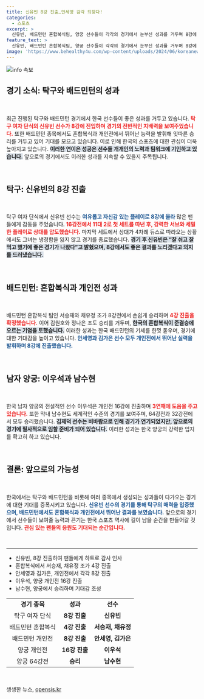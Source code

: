 ```yaml
---
title: 신유빈 8강 진출…안세영 감각 되찾다!
categories:
  - 스포츠
excerpt: >
  신유빈, 배드민턴 혼합복식팀, 양궁 선수들이 각각의 경기에서 눈부신 성과를 거두며 8강에 진출했습니다. 특히 신유빈은 팬들에게 하트를 보내며 자신감을 드러냈는데요! 이들의 다음 경기가 궁금하다면 클릭하세요!
feature_text: >
  신유빈, 배드민턴 혼합복식팀, 양궁 선수들이 각각의 경기에서 눈부신 성과를 거두며 8강에 진출했습니다. 특히 신유빈은 팬들에게 하트를 보내며 자신감을 드러냈는데요! 이들의 다음 경기가 궁금하다면 클릭하세요!
image: 'https://www.behealthy4u.com/wp-content/uploads/2024/06/koreanews.jpg'
---
```


<p><img src="https://www.behealthy4u.com/wp-content/uploads/2024/06/koreanews.jpg" alt="info 속보" /></p>

<h2 data-ke-size="size26">경기 소식: 탁구와 배드민턴의 성과</h2>

<p data-ke-size="size16">&nbsp;</p>

<p>최근 진행된 탁구와 배드민턴 경기에서 한국 선수들이 좋은 성과를 거두고 있습니다. <b><span style="color: #ee2323;">탁구 여자 단식의 신유빈 선수가 8강에 진입하며 경기의 전반적인 지배력을 보여주었습니다.</span></b> 또한 배드민턴 종목에서도 혼합복식과 개인전에서 뛰어난 능력을 발휘해 잇따른 승리를 거두고 있어 기대를 모으고 있습니다. 이로 인해 한국의 스포츠에 대한 관심이 더욱 높아지고 있습니다. <b><span style="background-color: #21538527;">이러한 연이은 성공은 선수들 개개인의 노력과 팀워크에 기인하고 있습니다.</span></b> 앞으로의 경기에서도 이러한 성과를 지속할 수 있을지 주목됩니다.</p>

<p data-ke-size="size16">&nbsp;</p>

<h2 data-ke-size="size26">탁구: 신유빈의 8강 진출</h2>

<p data-ke-size="size16">&nbsp;</p>

<p>탁구 여자 단식에서 신유빈 선수는 <b><span style="color: #1a5490;">여유롭고 자신감 있는 플레이로 8강에 올라</span></b> 많은 팬들에게 감동을 주었습니다. <b><span style="color: #ee2323;">16강전에서 11대 2로 첫 세트를 따낸 후, 강력한 서브와 세밀한 플레이로 상대를 압도했습니다.</span></b> 마지막 세트에서 상대가 4차례 듀스로 따라오는 상황에서도 그녀는 냉정함을 잃지 않고 경기를 종료했습니다. <b><span style="background-color: #21538527;">경기 후 신유빈은 “잘 쉬고 잘 먹고 했기에 좋은 경기가 나왔다”고 밝혔으며, 8강에서도 좋은 결과를 노리겠다고 의지를 드러냈습니다.</span></b></p>

<p data-ke-size="size16">&nbsp;</p>

<h2 data-ke-size="size26">배드민턴: 혼합복식과 개인전 성과</h2>

<p data-ke-size="size16">&nbsp;</p>

<p>배드민턴 혼합복식 팀인 서승재와 채유정 조가 8강전에서 손쉽게 승리하며 <b><span style="color: #ee2323;">4강 진출을 확정했습니다.</span></b> 이어 김원호와 정나은 조도 승리를 거두며, <b><span style="background-color: #21538527;">한국의 혼합복식이 준결승에 오르는 기염을 토했습니다.</span></b> 이러한 성과는 한국 배드민턴의 기세를 한껏 돋우며, 경기에 대한 기대감을 높이고 있습니다. <b><span style="color: #1a5490;">안세영과 김가은 선수 모두 개인전에서 뛰어난 실력을 발휘하며 8강에 진출했습니다.</span></b></p>

<p data-ke-size="size16">&nbsp;</p>

<h2 data-ke-size="size26">남자 양궁: 이우석과 남수현</h2>

<p data-ke-size="size16">&nbsp;</p>

<p>한국 남자 양궁의 전설적인 선수 이우석은 개인전 16강에 진출하며 <b><span style="color: #ee2323;">3연패에 도움을 주고 있습니다.</span></b> 또한 막내 남수현도 세계적인 수준의 경기를 보여주며, 64강전과 32강전에서 모두 승리했습니다. <b><span style="background-color: #21538527;">김제덕 선수는 비바람으로 인해 경기가 연기되었지만, 앞으로의 경기에 필사적으로 임할 준비가 되어 있습니다.</span></b> 이러한 성과는 한국 양궁의 강력한 입지를 확고히 하고 있습니다.</p>

<p data-ke-size="size16">&nbsp;</p>

<h2 data-ke-size="size26">결론: 앞으로의 가능성</h2>

<p data-ke-size="size16">&nbsp;</p>

<p>한국에서는 탁구와 배드민턴을 비롯해 여러 종목에서 생성되는 성과들이 다가오는 경기에 대한 기대를 증폭시키고 있습니다. <b><span style="color: #1a5490;">신유빈 선수의 경기를 통해 탁구의 매력을 입증했으며, 배드민턴에서도 혼합복식과 개인전에서 뛰어난 결과를 보였습니다.</span></b> 앞으로의 경기에서 선수들이 보여줄 능력과 끈기는 한국 스포츠 역사에 길이 남을 순간을 만들어갈 것입니다. <b><span style="color: #ee2323;">관심 있는 팬들의 응원도 기대되는 순간입니다.</span></b></p>

<p data-ke-size="size16">&nbsp;</p>

<hr>

<ul>
<li>신유빈, 8강 진출하여 팬들에게 하트로 감사 인사</li>
<li>혼합복식에서 서승재, 채유정 조가 4강 진출</li>
<li>안세영과 김가은, 개인전에서 각각 8강 진출</li>
<li>이우석, 양궁 개인전 16강 진출</li>
<li>남수현, 양궁에서 승리하며 기대감 조성</li>
</ul>

<table style="text-align: center; width: 100%;">
<tr>
<td style="text-align: center; height: 17px;"><b>경기 종목</b></td>
<td style="text-align: center; height: 17px;"><b>성과</b></td>
<td style="text-align: center; height: 17px;"><b>선수</b></td>
</tr>
<tr>
<td style="text-align: center; height: 17px;">탁구 여자 단식</td>
<td style="text-align: center; height: 17px;"><b>8강 진출</b></td>
<td style="text-align: center; height: 17px;"><b>신유빈</b></td>
</tr>
<tr>
<td style="text-align: center; height: 17px;">배드민턴 혼합복식</td>
<td style="text-align: center; height: 17px;"><b>4강 진출</b></td>
<td style="text-align: center; height: 17px;"><b>서승재, 채유정</b></td>
</tr>
<tr>
<td style="text-align: center; height: 17px;">배드민턴 개인전</td>
<td style="text-align: center; height: 17px;"><b>8강 진출</b></td>
<td style="text-align: center; height: 17px;"><b>안세영, 김가은</b></td>
</tr>
<tr>
<td style="text-align: center; height: 17px;">양궁 개인전</td>
<td style="text-align: center; height: 17px;"><b>16강 진출</b></td>
<td style="text-align: center; height: 17px;"><b>이우석</b></td>
</tr>
<tr>
<td style="text-align: center; height: 17px;">양궁 64강전</td>
<td style="text-align: center; height: 17px;"><b>승리</b></td>
<td style="text-align: center; height: 17px;"><b>남수현</b></td>
</tr>
</table>

<p data-ke-size="size16">&nbsp;</p>
생생한 뉴스, <a href="https://opensis.kr" rel="dofollow">opensis.kr</a>


